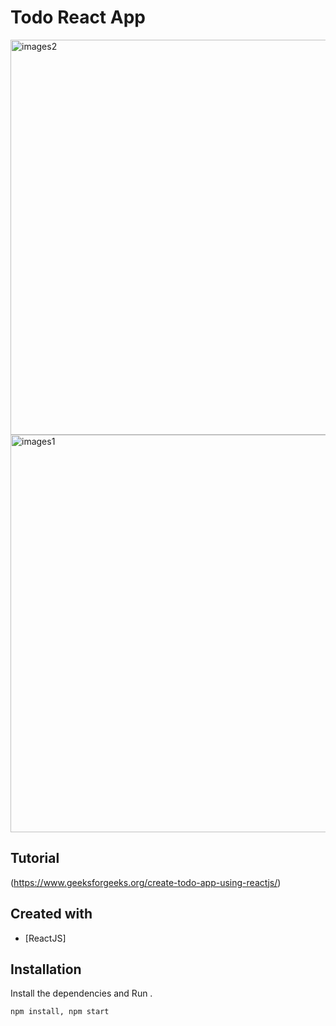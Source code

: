 # Todo React App

<img width="632" alt="images2" src="https://github.com/NPaugust/Front-End-Final/assets/72886935/c04a0a30-1e4d-4112-ba36-65878b5dee2e">

<img width="636" alt="images1" src="https://github.com/NPaugust/Front-End-Final/assets/72886935/78a1a3a8-819f-4212-834b-769834f1e63a">

## Tutorial
(https://www.geeksforgeeks.org/create-todo-app-using-reactjs/)


## Created with 
- [ReactJS] 


## Installation


Install the dependencies and Run .
```sh
npm install, npm start
```
